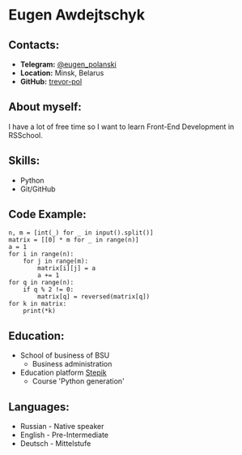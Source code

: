 # **Eugen Awdejtschyk**
## **Contacts:**
* **Telegram:** [@eugen_polanski](https://t.me/eugen_polanski)
* **Location:** Minsk, Belarus
* **GitHub:** [trevor-pol](https://github.com/trevor-pol)
## **About myself:**
I have a lot of free time so I want to learn Front-End Development in RSSchool.
## **Skills:**
* Python
* Git/GitHub
## **Code Example:**
```
n, m = [int(_) for _ in input().split()]
matrix = [[0] * m for _ in range(n)]
a = 1
for i in range(n):
    for j in range(m):
        matrix[i][j] = a
        a += 1
for q in range(n):
    if q % 2 != 0:
        matrix[q] = reversed(matrix[q])
for k in matrix:
    print(*k)
```
## **Education:**
* School of business of BSU
    * Business administration
* Education platform [Stepik](https://stepik.org/)
    * Course 'Python generation'
## **Languages:**
* Russian - Native speaker
* English - Pre-Intermediate
* Deutsch - Mittelstufe